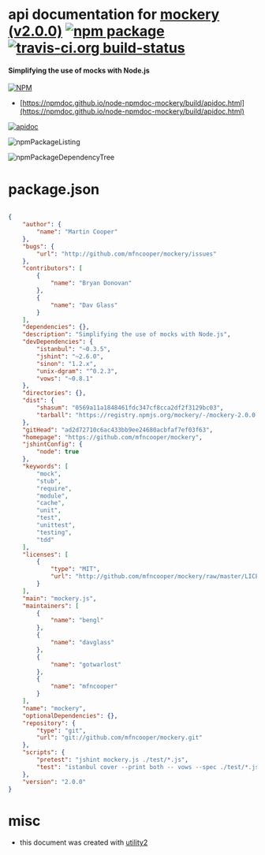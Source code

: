 # api documentation for  [mockery (v2.0.0)](https://github.com/mfncooper/mockery)  [![npm package](https://img.shields.io/npm/v/npmdoc-mockery.svg?style=flat-square)](https://www.npmjs.org/package/npmdoc-mockery) [![travis-ci.org build-status](https://api.travis-ci.org/npmdoc/node-npmdoc-mockery.svg)](https://travis-ci.org/npmdoc/node-npmdoc-mockery)
#### Simplifying the use of mocks with Node.js

[![NPM](https://nodei.co/npm/mockery.png?downloads=true&downloadRank=true&stars=true)](https://www.npmjs.com/package/mockery)

- [https://npmdoc.github.io/node-npmdoc-mockery/build/apidoc.html](https://npmdoc.github.io/node-npmdoc-mockery/build/apidoc.html)

[![apidoc](https://npmdoc.github.io/node-npmdoc-mockery/build/screenCapture.buildCi.browser.%252Ftmp%252Fbuild%252Fapidoc.html.png)](https://npmdoc.github.io/node-npmdoc-mockery/build/apidoc.html)

![npmPackageListing](https://npmdoc.github.io/node-npmdoc-mockery/build/screenCapture.npmPackageListing.svg)

![npmPackageDependencyTree](https://npmdoc.github.io/node-npmdoc-mockery/build/screenCapture.npmPackageDependencyTree.svg)



# package.json

```json

{
    "author": {
        "name": "Martin Cooper"
    },
    "bugs": {
        "url": "http://github.com/mfncooper/mockery/issues"
    },
    "contributors": [
        {
            "name": "Bryan Donovan"
        },
        {
            "name": "Dav Glass"
        }
    ],
    "dependencies": {},
    "description": "Simplifying the use of mocks with Node.js",
    "devDependencies": {
        "istanbul": "~0.3.5",
        "jshint": "~2.6.0",
        "sinon": "1.2.x",
        "unix-dgram": "^0.2.3",
        "vows": "~0.8.1"
    },
    "directories": {},
    "dist": {
        "shasum": "0569a11a1848461fdc347cf8cca2df2f3129bc03",
        "tarball": "https://registry.npmjs.org/mockery/-/mockery-2.0.0.tgz"
    },
    "gitHead": "ad2d72710c6ac433bb9ee24680acbfaf7ef03f63",
    "homepage": "https://github.com/mfncooper/mockery",
    "jshintConfig": {
        "node": true
    },
    "keywords": [
        "mock",
        "stub",
        "require",
        "module",
        "cache",
        "unit",
        "test",
        "unittest",
        "testing",
        "tdd"
    ],
    "licenses": [
        {
            "type": "MIT",
            "url": "http://github.com/mfncooper/mockery/raw/master/LICENSE"
        }
    ],
    "main": "mockery.js",
    "maintainers": [
        {
            "name": "bengl"
        },
        {
            "name": "davglass"
        },
        {
            "name": "gotwarlost"
        },
        {
            "name": "mfncooper"
        }
    ],
    "name": "mockery",
    "optionalDependencies": {},
    "repository": {
        "type": "git",
        "url": "git://github.com/mfncooper/mockery.git"
    },
    "scripts": {
        "pretest": "jshint mockery.js ./test/*.js",
        "test": "istanbul cover --print both -- vows --spec ./test/*.js"
    },
    "version": "2.0.0"
}
```



# misc
- this document was created with [utility2](https://github.com/kaizhu256/node-utility2)
